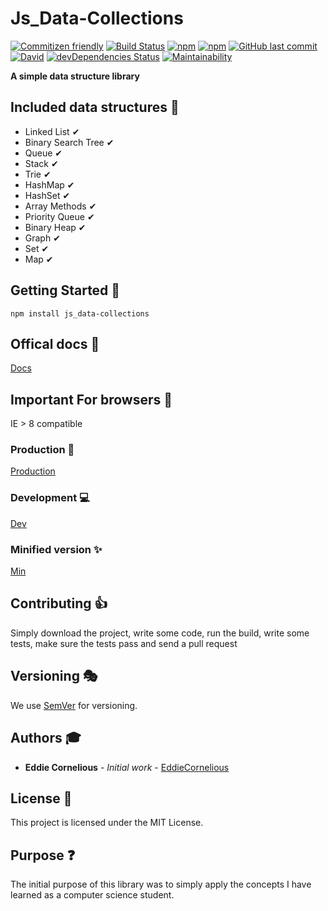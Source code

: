 # Js_Data-Collections

[![Commitizen friendly](https://img.shields.io/badge/commitizen-friendly-brightgreen.svg)](http://commitizen.github.io/cz-cli/)
[![Build Status](https://travis-ci.org/EddieCornelious/js_data-collections.svg?branch=master)](https://travis-ci.org/EddieCornelious/js_data-collections)
[![npm](https://img.shields.io/npm/v/js_data-collections.svg)](https://www.npmjs.com/package/js_data-collections)
[![npm](https://img.shields.io/npm/l/js_data-collections.svg)](https://npmjs.com/package/js_data-collections)
[![GitHub last commit](https://img.shields.io/github/last-commit/EddieCornelious/js_data-collections.svg)](https://github.com/EddieCornelious/js_data-collections)
[![David](https://img.shields.io/david/EddieCornelious/js_data-collections.svg)](https://david-dm.org/EddieCornelious/js_data-collections)
[![devDependencies Status](https://david-dm.org/EddieCornelious/js_data-collections/dev-status.svg)](https://david-dm.org/EddieCornelious/js_data-collections?type=dev)
[![Maintainability](https://api.codeclimate.com/v1/badges/a99a88d28ad37a79dbf6/maintainability)](https://codeclimate.com/github/EddieCornelious/js_data-collections/maintainability)

**A simple data structure library**

## Included data structures &#128296;

* Linked List &#10004;
* Binary Search Tree &#10004;
* Queue &#10004;
* Stack &#10004;
* Trie &#10004;
* HashMap &#10004;
* HashSet &#10004;
* Array Methods &#10004;
* Priority Queue &#10004;
* Binary Heap &#10004;
* Graph &#10004;
* Set &#10004;
* Map &#10004;

## Getting Started &#128640;

```
npm install js_data-collections
```
## Offical docs &#128220;
[Docs](https://eddiecornelious.github.io/js_data-collections/)

## Important For browsers &#127930;
IE > 8 compatible

### Production &#128123;

[Production](https://cdn.rawgit.com/EddieCornelious/js_data-collections/master/collections.js)

### Development &#128187;

[Dev](https://rawgit.com/EddieCornelious/js_data-collections/master/collections.js)

### Minified version &#10024;
[Min](https://cdn.rawgit.com/EddieCornelious/js_data-collections/master/collections.min.js)


## Contributing &#128077;

Simply download the project, write some code, run the build, write some tests, 
make sure the tests pass and send a pull request


## Versioning &#127917;

We use [SemVer](http://semver.org/) for versioning.

## Authors &#127891;

* **Eddie Cornelious** - *Initial work* - [EddieCornelious](https://github.com/EddieCornelious)

## License &#128064;

This project is licensed under the MIT License.

## Purpose &#10067;

The initial purpose of this library was to simply apply the concepts I have 
learned as a computer science student.

